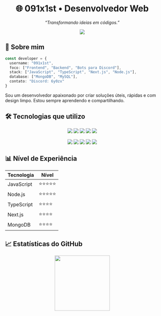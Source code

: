 

<h1 align="center">🌐 091x1st • Desenvolvedor Web</h1>

<p align="center">
  <i>“Transformando ideias em códigos.”</i>
</p>

<div align="center">
  <img src="https://skillicons.dev/icons?i=html,css,js,ts,nextjs,nodejs,mongodb,mysql,vercel,vscode" /><br/>
</div>


## 🧠 Sobre mim

```ts
const developer = {
  username: "091x1st",
  foco: ["Frontend", "Backend", "Bots para Discord"],
  stack: ["JavaScript", "TypeScript", "Next.js", "Node.js"],
  database: ["MongoDB", "MySQL"],
  contato: "Discord: 6y0zx"
}
```

Sou um desenvolvedor apaixonado por criar soluções úteis, rápidas e com design limpo. Estou sempre aprendendo e compartilhando.


## 🛠️ Tecnologias que utilizo

<div align="center">
  <img src="https://img.shields.io/badge/HTML5-E34F26?style=for-the-badge&logo=html5&logoColor=white"/>
  <img src="https://img.shields.io/badge/CSS3-1572B6?style=for-the-badge&logo=css3&logoColor=white"/>
  <img src="https://img.shields.io/badge/JavaScript-F7DF1E?style=for-the-badge&logo=javascript&logoColor=black"/>
  <img src="https://img.shields.io/badge/TypeScript-3178C6?style=for-the-badge&logo=typescript&logoColor=white"/>
  <img src="https://img.shields.io/badge/Next.js-000000?style=for-the-badge&logo=nextdotjs&logoColor=white"/>
  <br/><br/>
  <img src="https://img.shields.io/badge/Node.js-339933?style=for-the-badge&logo=node.js&logoColor=white"/>
  <img src="https://img.shields.io/badge/MongoDB-4EA94B?style=for-the-badge&logo=mongodb&logoColor=white"/>
  <img src="https://img.shields.io/badge/MySQL-005C84?style=for-the-badge&logo=mysql&logoColor=white"/>
  <img src="https://img.shields.io/badge/Vercel-000000?style=for-the-badge&logo=vercel&logoColor=white"/>
  <img src="https://img.shields.io/badge/VSCode-0078D4?style=for-the-badge&logo=visualstudiocode&logoColor=white"/>
</div>


## 📊 Nível de Experiência

| Tecnologia | Nível      |
| ---------- | ---------- |
| JavaScript | ⭐️⭐️⭐️⭐️⭐️ |
| Node.js    | ⭐️⭐️⭐️⭐️⭐️ |
| TypeScript | ⭐️⭐️⭐️⭐️   |
| Next.js    | ⭐️⭐️⭐️⭐️   |
| MongoDB    | ⭐️⭐️⭐️⭐️   |


## 📈 Estatísticas do GitHub

<div align="center">
  <img height="180em" src="https://github-readme-stats.vercel.app/api?username=091x1st&show_icons=true&theme=radical&include_all_commits=true&count_private=true" />
</div>

